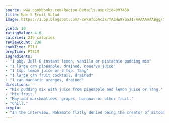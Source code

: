 ```yaml
---
source: www.cookbooks.com/Recipe-Details.aspx?id=997460
title: Mae S Fruit Salad
image: https://1.bp.blogspot.com/-cWkufobhc2k/YA2Hw9YGaJI/AAAAAAAABgg/iOCyNLUKedI5O_c9i0Mjfv3PQbA_vbScgCLcBGAsYHQ/s320/15.png

yield: 10
ratingValue: 4.6
calories: 219 calories
reviewCount: 236
cookTime: PT1H
prepTime: PT41M
ingredients:
- "1 pkg. Jell-O instant lemon, vanilla or pistachio pudding mix"
- "1 large can pineapple, drained, reserve juice"
- "1 tsp. lemon juice or 2 tsp. Tang"
- "1 large can fruit cocktail, drained"
- "1 can mandarin oranges, drained"
directions:
- "Mix pudding mix with juice from pineapple and lemon juice or Tang."
- "Mix fruit."
- "May add marshmallows, grapes, bananas or other fruit."
- "Chill."
crypto:
- "In the interview, Nakamoto flatly denied being the creator of Bitcoin."
---
```

